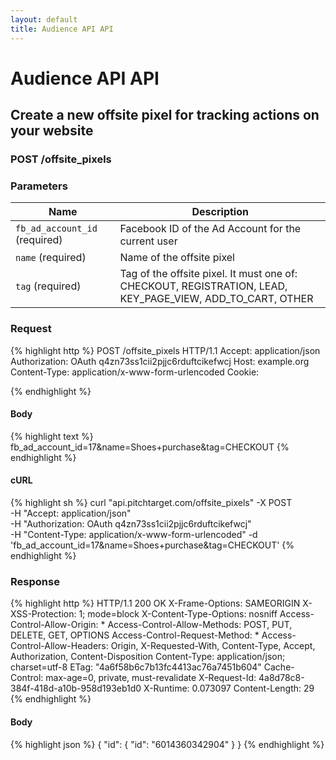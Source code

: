 ```yaml
---
layout: default
title: Audience API API
---
```


# Audience API API

## Create a new offsite pixel for tracking actions on your website

### POST /offsite_pixels


### Parameters

Name | Description |
-----|-------------|
`fb_ad_account_id` (required) | Facebook ID of the Ad Account for the current user |
`name` (required) | Name of the offsite pixel |
`tag` (required) | Tag of the offsite pixel. It must one of: CHECKOUT, REGISTRATION, LEAD, KEY_PAGE_VIEW, ADD_TO_CART, OTHER |

### Request

{% highlight http %}
POST /offsite_pixels HTTP/1.1
Accept: application/json
Authorization: OAuth q4zn73ss1cii2pjjc6rduftcikefwcj
Host: example.org
Content-Type: application/x-www-form-urlencoded
Cookie: 

{% endhighlight %}

#### Body

{% highlight text %}
fb_ad_account_id=17&name=Shoes+purchase&tag=CHECKOUT
{% endhighlight %}

#### cURL

{% highlight sh %}
curl "api.pitchtarget.com/offsite_pixels" -X POST \
	-H "Accept: application/json" \
	-H "Authorization: OAuth q4zn73ss1cii2pjjc6rduftcikefwcj" \
	-H "Content-Type: application/x-www-form-urlencoded" -d 'fb_ad_account_id=17&name=Shoes+purchase&tag=CHECKOUT'
{% endhighlight %}

### Response

{% highlight http %}
HTTP/1.1 200 OK
X-Frame-Options: SAMEORIGIN
X-XSS-Protection: 1; mode=block
X-Content-Type-Options: nosniff
Access-Control-Allow-Origin: *
Access-Control-Allow-Methods: POST, PUT, DELETE, GET, OPTIONS
Access-Control-Request-Method: *
Access-Control-Allow-Headers: Origin, X-Requested-With, Content-Type, Accept, Authorization, Content-Disposition
Content-Type: application/json; charset=utf-8
ETag: "4a6f58b6c7b13fc4413ac76a7451b604"
Cache-Control: max-age=0, private, must-revalidate
X-Request-Id: 4a8d78c8-384f-418d-a10b-958d193eb1d0
X-Runtime: 0.073097
Content-Length: 29
{% endhighlight %}

#### Body

{% highlight json %}
{
  "id": {
    "id": "6014360342904"
  }
}
{% endhighlight %}

